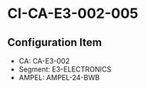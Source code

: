 # CI-CA-E3-002-005

## Configuration Item
- CA: CA-E3-002
- Segment: E3-ELECTRONICS
- AMPEL: AMPEL-24-BWB
